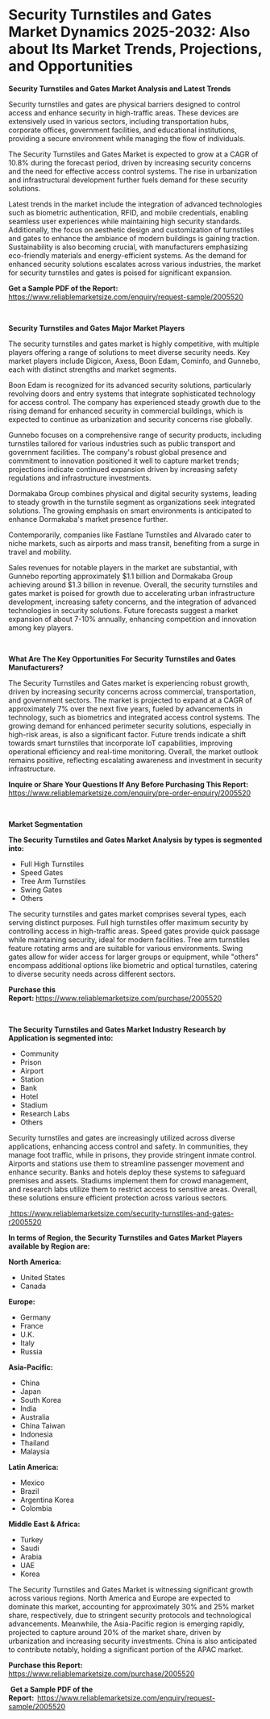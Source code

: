 <p><h1>Security Turnstiles and Gates Market Dynamics 2025-2032: Also about Its Market Trends, Projections, and Opportunities</h1></p><p><strong>Security Turnstiles and Gates Market Analysis and Latest Trends</strong></p>
<p><p>Security turnstiles and gates are physical barriers designed to control access and enhance security in high-traffic areas. These devices are extensively used in various sectors, including transportation hubs, corporate offices, government facilities, and educational institutions, providing a secure environment while managing the flow of individuals. </p><p>The Security Turnstiles and Gates Market is expected to grow at a CAGR of 10.8% during the forecast period, driven by increasing security concerns and the need for effective access control systems. The rise in urbanization and infrastructural development further fuels demand for these security solutions. </p><p>Latest trends in the market include the integration of advanced technologies such as biometric authentication, RFID, and mobile credentials, enabling seamless user experiences while maintaining high security standards. Additionally, the focus on aesthetic design and customization of turnstiles and gates to enhance the ambiance of modern buildings is gaining traction. Sustainability is also becoming crucial, with manufacturers emphasizing eco-friendly materials and energy-efficient systems. As the demand for enhanced security solutions escalates across various industries, the market for security turnstiles and gates is poised for significant expansion.</p></p>
<p><strong>Get a Sample PDF of the Report:&nbsp;</strong> <a href="https://www.reliablemarketsize.com/enquiry/request-sample/2005520?utm_campaign=3504&utm_medium=2&utm_source=Github&utm_content=ia&utm_term=12042025&utm_id=security-turnstiles-and-gates">https://www.reliablemarketsize.com/enquiry/request-sample/2005520</a></p>
<p>&nbsp;</p>
<p><strong>Security Turnstiles and Gates Major Market Players</strong></p>
<p><p>The security turnstiles and gates market is highly competitive, with multiple players offering a range of solutions to meet diverse security needs. Key market players include Digicon, Axess, Boon Edam, Cominfo, and Gunnebo, each with distinct strengths and market segments.</p><p>Boon Edam is recognized for its advanced security solutions, particularly revolving doors and entry systems that integrate sophisticated technology for access control. The company has experienced steady growth due to the rising demand for enhanced security in commercial buildings, which is expected to continue as urbanization and security concerns rise globally.</p><p>Gunnebo focuses on a comprehensive range of security products, including turnstiles tailored for various industries such as public transport and government facilities. The company's robust global presence and commitment to innovation positioned it well to capture market trends; projections indicate continued expansion driven by increasing safety regulations and infrastructure investments.</p><p>Dormakaba Group combines physical and digital security systems, leading to steady growth in the turnstile segment as organizations seek integrated solutions. The growing emphasis on smart environments is anticipated to enhance Dormakaba's market presence further.</p><p>Contemporarily, companies like Fastlane Turnstiles and Alvarado cater to niche markets, such as airports and mass transit, benefiting from a surge in travel and mobility. </p><p>Sales revenues for notable players in the market are substantial, with Gunnebo reporting approximately $1.1 billion and Dormakaba Group achieving around $1.3 billion in revenue. Overall, the security turnstiles and gates market is poised for growth due to accelerating urban infrastructure development, increasing safety concerns, and the integration of advanced technologies in security solutions. Future forecasts suggest a market expansion of about 7-10% annually, enhancing competition and innovation among key players.</p></p>
<p>&nbsp;</p>
<p><strong>What Are The Key Opportunities For Security Turnstiles and Gates Manufacturers?</strong></p>
<p><p>The Security Turnstiles and Gates market is experiencing robust growth, driven by increasing security concerns across commercial, transportation, and government sectors. The market is projected to expand at a CAGR of approximately 7% over the next five years, fueled by advancements in technology, such as biometrics and integrated access control systems. The growing demand for enhanced perimeter security solutions, especially in high-risk areas, is also a significant factor. Future trends indicate a shift towards smart turnstiles that incorporate IoT capabilities, improving operational efficiency and real-time monitoring. Overall, the market outlook remains positive, reflecting escalating awareness and investment in security infrastructure.</p></p>
<p><strong>Inquire or Share Your Questions If Any Before Purchasing This Report:</strong> <a href="https://www.reliablemarketsize.com/enquiry/pre-order-enquiry/2005520?utm_campaign=3504&utm_medium=2&utm_source=Github&utm_content=ia&utm_term=12042025&utm_id=security-turnstiles-and-gates">https://www.reliablemarketsize.com/enquiry/pre-order-enquiry/2005520</a></p>
<p>&nbsp;</p>
<p><strong>Market Segmentation</strong></p>
<p><strong>The Security Turnstiles and Gates Market Analysis by types is segmented into:</strong></p>
<p><ul><li>Full High Turnstiles</li><li>Speed Gates</li><li>Tree Arm Turnstiles</li><li>Swing Gates</li><li>Others</li></ul></p>
<p><p>The security turnstiles and gates market comprises several types, each serving distinct purposes. Full high turnstiles offer maximum security by controlling access in high-traffic areas. Speed gates provide quick passage while maintaining security, ideal for modern facilities. Tree arm turnstiles feature rotating arms and are suitable for various environments. Swing gates allow for wider access for larger groups or equipment, while "others" encompass additional options like biometric and optical turnstiles, catering to diverse security needs across different sectors.</p></p>
<p><strong>Purchase this Report:&nbsp;</strong><a href="https://www.reliablemarketsize.com/purchase/2005520?utm_campaign=3504&utm_medium=2&utm_source=Github&utm_content=ia&utm_term=12042025&utm_id=security-turnstiles-and-gates">https://www.reliablemarketsize.com/purchase/2005520</a></p>
<p>&nbsp;</p>
<p><strong>The Security Turnstiles and Gates Market Industry Research by Application is segmented into:</strong></p>
<p><ul><li>Community</li><li>Prison</li><li>Airport</li><li>Station</li><li>Bank</li><li>Hotel</li><li>Stadium</li><li>Research Labs</li><li>Others</li></ul></p>
<p><p>Security turnstiles and gates are increasingly utilized across diverse applications, enhancing access control and safety. In communities, they manage foot traffic, while in prisons, they provide stringent inmate control. Airports and stations use them to streamline passenger movement and enhance security. Banks and hotels deploy these systems to safeguard premises and assets. Stadiums implement them for crowd management, and research labs utilize them to restrict access to sensitive areas. Overall, these solutions ensure efficient protection across various sectors.</p></p>
<p><a href="https://www.reliablemarketsize.com/security-turnstiles-and-gates-r2005520?utm_campaign=3504&utm_medium=2&utm_source=Github&utm_content=ia&utm_term=12042025&utm_id=security-turnstiles-and-gates">&nbsp;https://www.reliablemarketsize.com/security-turnstiles-and-gates-r2005520</a></p>
<p><strong>In terms of Region, the Security Turnstiles and Gates Market Players available by Region are:</strong></p>
<p>
    <p> <strong> North America: </strong>
        <ul>
            <li>United States</li>
            <li>Canada</li>
        </ul>
        </p> 
    <p> <strong> Europe: </strong>
        <ul>
            <li>Germany</li>
            <li>France</li>
            <li>U.K.</li>
            <li>Italy</li>
            <li>Russia</li>
        </ul>
        </p> 
    <p> <strong> Asia-Pacific: </strong>
        <ul>
            <li>China</li>
            <li>Japan</li>
            <li>South Korea</li>
            <li>India</li>
            <li>Australia</li>
            <li>China Taiwan</li>
            <li>Indonesia</li>
            <li>Thailand</li>
            <li>Malaysia</li>
        </ul>
        </p> 
    <p> <strong> Latin America: </strong>
        <ul>
            <li>Mexico</li>
            <li>Brazil</li>
            <li>Argentina Korea</li>
            <li>Colombia</li>
        </ul>
        </p> 
    <p> <strong> Middle East & Africa: </strong>
        <ul>
            <li>Turkey</li>
            <li>Saudi</li>
            <li>Arabia</li>
            <li>UAE</li>
            <li>Korea</li>
        </ul>
    </p>
    </p>
<p><p>The Security Turnstiles and Gates Market is witnessing significant growth across various regions. North America and Europe are expected to dominate this market, accounting for approximately 30% and 25% market share, respectively, due to stringent security protocols and technological advancements. Meanwhile, the Asia-Pacific region is emerging rapidly, projected to capture around 20% of the market share, driven by urbanization and increasing security investments. China is also anticipated to contribute notably, holding a significant portion of the APAC market.</p></p>
<p><strong>Purchase this Report: </strong><a href="https://www.reliablemarketsize.com/purchase/2005520?utm_campaign=3504&utm_medium=2&utm_source=Github&utm_content=ia&utm_term=12042025&utm_id=security-turnstiles-and-gates">https://www.reliablemarketsize.com/purchase/2005520</a></p>
<p>&nbsp;<strong>Get a Sample PDF of the Report:&nbsp;&nbsp;</strong><a href="https://www.reliablemarketsize.com/enquiry/request-sample/2005520?utm_campaign=3504&utm_medium=2&utm_source=Github&utm_content=ia&utm_term=12042025&utm_id=security-turnstiles-and-gates">https://www.reliablemarketsize.com/enquiry/request-sample/2005520</a></p>
<p><strong></strong></p>
<p><p></p><p></p><p></p></p>